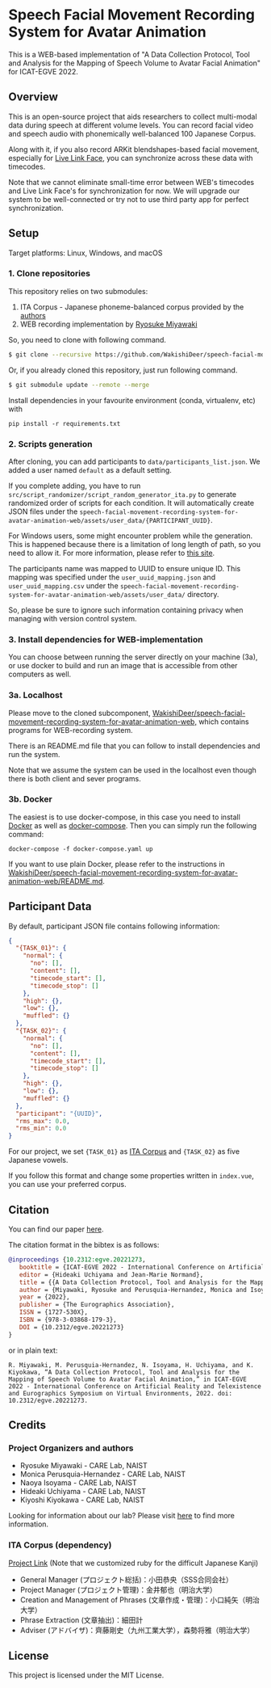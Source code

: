 # Speech Facial Movement Recording System for Avatar Animation

This is a WEB-based implementation of "A Data Collection Protocol, Tool and Analysis for the Mapping of Speech Volume to
Avatar Facial Animation" for ICAT-EGVE 2022.

## Overview

This is an open-source project that aids researchers to collect multi-modal data during speech at different volume
levels.
You can record facial video and speech audio with phonemically well-balanced 100 Japanese Corpus.

Along with it, if you also record ARKit blendshapes-based facial movement, especially
for [Live Link Face](https://apps.apple.com/us/app/live-link-face/id1495370836), you can synchronize across these data
with timecodes.

Note that we cannot eliminate small-time error between WEB's timecodes and Live Link Face's for synchronization for now.
We will upgrade our system to be well-connected or try not to use third party app for perfect synchronization.

## Setup

Target platforms: Linux, Windows, and macOS

### 1. Clone repositories

This repository relies on two submodules:

1. ITA Corpus - Japanese phoneme-balanced corpus provided by the [authors](#ita-corpus-dependency)
2. WEB recording implementation
   by [Ryosuke Miyawaki](https://github.com/WakishiDeer/speech-facial-movement-recording-system-for-avatar-animation-web)

So, you need to clone with following command.

```bash
$ git clone --recursive https://github.com/WakishiDeer/speech-facial-movement-recording-system-for-avatar-animation
```

Or, if you already cloned this repository, just run following command.

```bash
$ git submodule update --remote --merge
```

Install dependencies in your favourite environment (conda, virtualenv, etc) with
```
pip install -r requirements.txt
```

### 2. Scripts generation

After cloning, you can add participants to `data/participants_list.json`.
We added a user named `default` as a default setting.

If you complete adding, you have to run `src/script_randomizer/script_random_generator_ita.py` to generate randomized
order of scripts for each condition.
It will automatically create JSON files under
the `speech-facial-movement-recording-system-for-avatar-animation-web/assets/user_data/{PARTICIPANT_UUID}`.

For Windows users, some might encounter problem while the generation.
This is happened because there is a limitation of long length of path, so you need to allow it.
For more information, please refer
to [this site](https://learn.microsoft.com/en-us/windows/win32/fileio/maximum-file-path-limitation?tabs=registry).

The participants name was mapped to UUID to ensure unique ID.
This mapping was specified under the `user_uuid_mapping.json` and `user_uuid_mapping.csv` under
the `speech-facial-movement-recording-system-for-avatar-animation-web/assets/user_data/` directory.

So, please be sure to ignore such information containing privacy when managing with version control system.

### 3. Install dependencies for WEB-implementation
You can choose between running the server directly on your machine (3a),
or use docker to build and run an image that is accessible from other computers as well.

### 3a. Localhost

Please move to the cloned
subcomponent, [WakishiDeer/speech-facial-movement-recording-system-for-avatar-animation-web,](https://github.com/WakishiDeer/speech-facial-movement-recording-system-for-avatar-animation-web)
which contains programs for WEB-recording system.

There is an README.md file that you can follow to install dependencies and run the system.

Note that we assume the system can be used in the localhost even though there is both client and sever programs.

### 3b. Docker
The easiest is to use docker-compose, in this case you need to install [Docker](https://docs.docker.com/desktop/) as well as [docker-compose](https://docs.docker.com/compose/).
Then you can simply run the following command:
```
docker-compose -f docker-compose.yaml up
```

If you want to use plain Docker, please refer to the instructions in [WakishiDeer/speech-facial-movement-recording-system-for-avatar-animation-web/README.md](https://github.com/WakishiDeer/speech-facial-movement-recording-system-for-avatar-animation-web/blob/main/README.md).


## Participant Data

By default, participant JSON file contains following information:

```json
{
  "{TASK_01}": {
    "normal": {
      "no": [],
      "content": [],
      "timecode_start": [],
      "timecode_stop": []
    },
    "high": {},
    "low": {},
    "muffled": {}
  },
  "{TASK_02}": {
    "normal": {
      "no": [],
      "content": [],
      "timecode_start": [],
      "timecode_stop": []
    },
    "high": {},
    "low": {},
    "muffled": {}
  },
  "participant": "{UUID}",
  "rms_max": 0.0,
  "rms_min": 0.0
}
```

For our project, we set `{TASK_01}` as [ITA Corpus](#ita-corpus-dependency) and `{TASK_02}` as five Japanese vowels.

If you follow this format and change some properties written in `index.vue`, you can use your preferred corpus.

## Citation

You can find our paper [here](https://diglib.eg.org/handle/10.2312/egve20221273).

The citation format in the bibtex is as follows:

```bibtex
@inproceedings {10.2312:egve.20221273,
   booktitle = {ICAT-EGVE 2022 - International Conference on Artificial Reality and Telexistence and Eurographics Symposium on Virtual Environments},
   editor = {Hideaki Uchiyama and Jean-Marie Normand},
   title = {{A Data Collection Protocol, Tool and Analysis for the Mapping of Speech Volume to Avatar Facial Animation}},
   author = {Miyawaki, Ryosuke and Perusquia-Hernandez, Monica and Isoyama, Naoya and Uchiyama, Hideaki and Kiyokawa, Kiyoshi},
   year = {2022},
   publisher = {The Eurographics Association},
   ISSN = {1727-530X},
   ISBN = {978-3-03868-179-3},
   DOI = {10.2312/egve.20221273}
}
```

or in plain text:

```text
R. Miyawaki, M. Perusquia-Hernandez, N. Isoyama, H. Uchiyama, and K. Kiyokawa, “A Data Collection Protocol, Tool and Analysis for the Mapping of Speech Volume to Avatar Facial Animation,” in ICAT-EGVE 2022 - International Conference on Artificial Reality and Telexistence and Eurographics Symposium on Virtual Environments, 2022. doi: 10.2312/egve.20221273.
```

## Credits

### Project Organizers and authors

- Ryosuke Miyawaki - CARE Lab, NAIST
- Monica Perusquia-Hernandez - CARE Lab, NAIST
- Naoya Isoyama - CARE Lab, NAIST
- Hideaki Uchiyama - CARE Lab, NAIST
- Kiyoshi Kiyokawa - CARE Lab, NAIST

Looking for information about our lab?
Please visit [here](https://carelab.info/en/) to find more information.

### ITA Corpus (dependency)

[Project Link](https://github.com/mmorise/ita-corpus) (Note that we customized ruby for the difficult Japanese Kanji)

- General Manager (プロジェクト総括)：小田恭央（SSS合同会社）
- Project Manager (プロジェクト管理)：金井郁也（明治大学）
- Creation and Management of Phrases (文章作成・管理)：小口純矢（明治大学）
- Phrase Extraction (文章抽出)：細田計
- Adviser (アドバイザ)：齊藤剛史（九州工業大学），森勢将雅（明治大学）

## License

This project is licensed under the MIT License.
